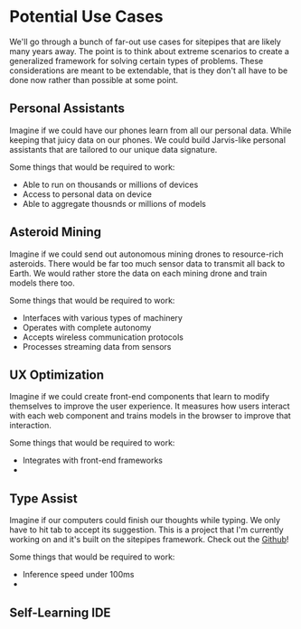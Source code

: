 # Potential Use Cases

We'll go through a bunch of far-out use cases for sitepipes that are likely many years away. The point is to think about extreme scenarios to create a generalized framework for solving certain types of problems. These considerations are meant to be extendable, that is they don't all have to be done now rather than possible at some point.

## Personal Assistants

Imagine if we could have our phones learn from all our personal data. While keeping that juicy data on our phones. We could build Jarvis-like personal assistants that are tailored to our unique data signature.

Some things that would be required to work:

* Able to run on thousands or millions of devices
* Access to personal data on device
* Able to aggregate thousnds or millions of models

## Asteroid Mining

Imagine if we could send out autonomous mining drones to resource-rich asteroids. There would be far too much sensor data to transmit all back to Earth. We would rather store the data on each mining drone and train models there too.

Some things that would be required to work:

* Interfaces with various types of machinery
* Operates with complete autonomy
* Accepts wireless communication protocols
* Processes streaming data from sensors

## UX Optimization

Imagine if we could create front-end components that learn to modify themselves to improve the user experience. It measures how users interact with each web component and trains models in the browser to improve that interaction.


Some things that would be required to work:

* Integrates with front-end frameworks
* 

## Type Assist

Imagine if our computers could finish our thoughts while typing. We only have to hit tab to accept its suggestion. This is a project that I'm currently working on and it's built on the sitepipes framework. Check out the [Github](https://github.com/MedleyLabs/TypeAssist)!

Some things that would be required to work:

* Inference speed under 100ms
* 

## Self-Learning IDE



## 
